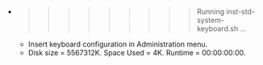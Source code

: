 * >>>>>>>>> Running inst-std-system-keyboard.sh ...
  * Insert keyboard configuration in Administration menu.
  * Disk size = 5567312K. Space Used = 4K. Runtime = 00:00:00:00.

